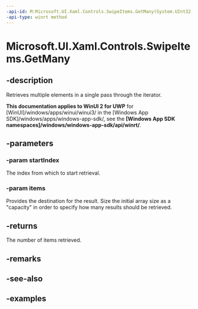 ```yaml
---
-api-id: M:Microsoft.UI.Xaml.Controls.SwipeItems.GetMany(System.UInt32,Microsoft.UI.Xaml.Controls.SwipeItem[])
-api-type: winrt method
---
```


<!-- Method syntax.
public uint SwipeItems.GetMany(UInt32 startIndex, SwipeItem[] items)
-->

# Microsoft.UI.Xaml.Controls.SwipeItems.GetMany

## -description

Retrieves multiple elements in a single pass through the iterator.

**This documentation applies to WinUI 2 for UWP** for [WinUI]/windows/apps/winui/winui3/ in the [Windows App SDK]/windows/apps/windows-app-sdk/, see the **[Windows App SDK namespaces]/windows/windows-app-sdk/api/winrt/**.

## -parameters

### -param startIndex

The index from which to start retrieval.

### -param items

Provides the destination for the result. Size the initial array size as a "capacity" in order to specify how many results should be retrieved.

## -returns

The number of items retrieved.

## -remarks

## -see-also

## -examples

